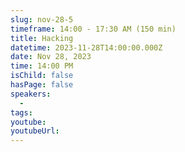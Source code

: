 ```yaml
---
slug: nov-28-5
timeframe: 14:00 - 17:30 AM (150 min)
title: Hacking
datetime: 2023-11-28T14:00:00.000Z
date: Nov 28, 2023
time: 14:00 PM
isChild: false
hasPage: false
speakers:
  -
tags:
youtube:
youtubeUrl:
---
```

